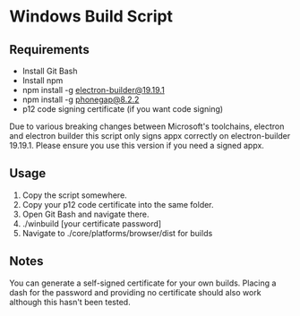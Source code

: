 # Windows Build Script
## Requirements

 - Install Git Bash
 - Install npm
 - npm install -g electron-builder@19.19.1
 - npm install -g phonegap@8.2.2
 - p12 code signing certificate (if you want code signing)

Due to various breaking changes between Microsoft's toolchains, electron and electron builder this script only signs appx correctly on electron-builder 19.19.1. Please ensure you use this version if you need a signed appx.

## Usage

 1. Copy the script somewhere.
 2. Copy your p12 code certificate into the same folder.
 3. Open Git Bash and navigate there.
 4. ./winbuild [your certificate password]
 5. Navigate to ./core/platforms/browser/dist for builds

## Notes
You can generate a self-signed certificate for your own builds. Placing a dash for the password and providing no certificate should also work although this hasn't been tested.
